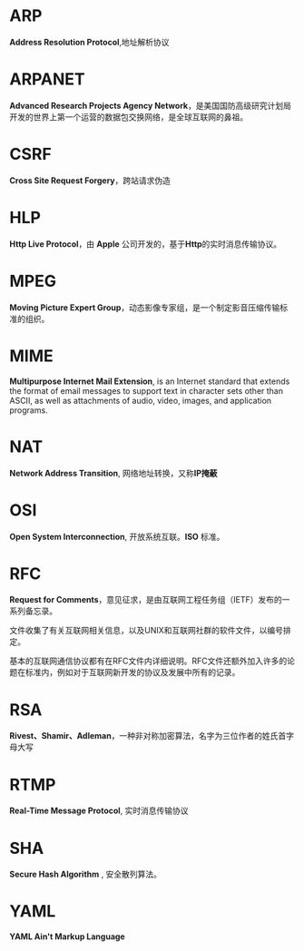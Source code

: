 # ARP

**Address Resolution Protocol**,地址解析协议

# ARPANET

**Advanced Research Projects Agency Network**，是美国国防高级研究计划局开发的世界上第一个运营的数据包交换网络，是全球互联网的鼻祖。

# CSRF

**Cross Site Request Forgery**，跨站请求伪造

# HLP

**Http Live Protocol**，由 **Apple** 公司开发的，基于**Http**的实时消息传输协议。

# MPEG

**Moving Picture Expert Group**，动态影像专家组，是一个制定影音压缩传输标准的组织。

# MIME

**Multipurpose Internet Mail Extension**, is an Internet standard that extends the format of email messages to support text in character sets other than ASCII, as well as attachments of audio, video, images, and application programs. 

# NAT

**Network Address Transition**, 网络地址转换，又称**IP掩蔽**

# OSI

**Open System Interconnection**, 开放系统互联。**ISO** 标准。

# RFC

**Request for Comments**，意见征求，是由互联网工程任务组（IETF）发布的一系列备忘录。

文件收集了有关互联网相关信息，以及UNIX和互联网社群的软件文件，以编号排定。

基本的互联网通信协议都有在RFC文件内详细说明。RFC文件还额外加入许多的论题在标准内，例如对于互联网新开发的协议及发展中所有的记录。

# RSA

**Rivest、Shamir、Adleman**，一种非对称加密算法，名字为三位作者的姓氏首字母大写

# RTMP

**Real-Time Message Protocol**, 实时消息传输协议

# SHA

**Secure Hash Algorithm** , 安全散列算法。

# YAML

**YAML Ain't Markup Language**
